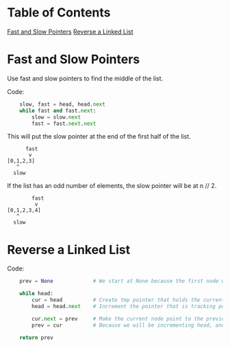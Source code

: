 # Table of Contents
[Fast and Slow Pointers](#fast-and-slow-pointers)
[Reverse a Linked List](#reverse-a-linked-list)

# Fast and Slow Pointers
Use fast and slow pointers to find the middle of the list.  

Code:
```python
    slow, fast = head, head.next
    while fast and fast.next:
        slow = slow.next
        fast = fast.next.next
```

This will put the slow pointer at the end of the first half of the list.  
```
      fast
       v
[0,1,2,3]
   ^
  slow
```

If the list has an odd number of elements, the slow pointer will be at n // 2.  
```
        fast
         v
[0,1,2,3,4]
   ^
  slow
```

# Reverse a Linked List
Code:
```python
    prev = None             # We start at None because the first node will be null terminated

    while head:
        cur = head          # Create tmp pointer that holds the current node
        head = head.next    # Increment the pointer that is tracking position in the list

        cur.next = prev     # Make the current node point to the previous node
        prev = cur          # Because we will be incrementing head, and cur essentially, prev will now point to what will soon be the previous node
    
    return prev
```